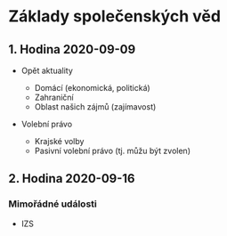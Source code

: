 # Základy společenských věd

## 1. Hodina 2020-09-09

- Opět aktuality
	- Domácí (ekonomická, politická)
	- Zahraniční
	- Oblast našich zájmů (zajímavost)

- Volební právo
	- Krajské volby
	- Pasivní volební právo (tj. můžu být zvolen)

## 2. Hodina 2020-09-16

### Mimořádné události

- IZS